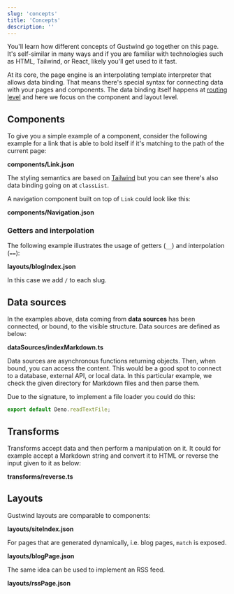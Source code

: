 ```yaml
---
slug: 'concepts'
title: 'Concepts'
description: ''
---
```

You'll learn how different concepts of Gustwind go together on this page. It's self-similar in many ways and if you are familiar with technologies such as HTML, Tailwind, or React, likely you'll get used to it fast.

At its core, the page engine is an interpolating template interpreter that allows data binding. That means there's special syntax for connecting data with your pages and components. The data binding itself happens at [routing level](/routing/) and here we focus on the component and layout level.

## Components

To give you a simple example of a component, consider the following example for a link that is able to bold itself if it's matching to the path of the current page:

**components/Link.json**

[<file>](site/components/Link.json)


The styling semantics are based on [Tailwind](https://tailwindcss.com/) but you can see there's also data binding going on at `classList`.

A navigation component built on top of `Link` could look like this:

**components/Navigation.json**

[<file>](site/components/Navigation.json)


### Getters and interpolation

The following example illustrates the usage of getters (`__`) and interpolation (`==`):

**layouts/blogIndex.json**

[<file>](site/layouts/blogIndex.json)

In this case we add `/` to each slug.

## Data sources

In the examples above, data coming from **data sources** has been connected, or bound, to the visible structure. Data sources are defined as below:

**dataSources/indexMarkdown.ts**

[<file>](site/layouts/blogIndex.json)

Data sources are asynchronous functions returning objects. Then, when bound, you
can access the content. This would be a good spot to connect to a database,
external API, or local data. In this particular example, we check the given
directory for Markdown files and then parse them.

Due to the signature, to implement a file loader you could do this:

```javascript
export default Deno.readTextFile;
```

## Transforms

Transforms accept data and then perform a manipulation on it. It could for example accept a Markdown string and convert it to HTML or reverse the input given to it as below:

**transforms/reverse.ts**

[<file>](site/transforms/reverse.ts)

## Layouts

Gustwind layouts are comparable to components:

**layouts/siteIndex.json**

[<file>](site/layouts/siteIndex.json)

For pages that are generated dynamically, i.e. blog pages, `match` is exposed.

**layouts/blogPage.json**

[<file>](site/layouts/blogPage.json)

The same idea can be used to implement an RSS feed.

**layouts/rssPage.json**

[<file>](site/layouts/rssPage.json)


